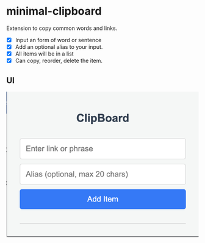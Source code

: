 # minimal-clipboard
Extension to copy common words and links.
- [x] Input an form of word or sentence
- [x] Add an optional alias to your input.
- [x] All items will be in a list
- [x] Can copy, reorder, delete the item.

## UI
![UI](UI.png)
